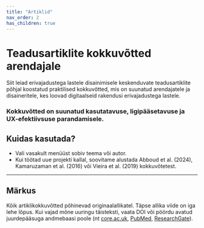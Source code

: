 ```yaml
---
title: "Artiklid"
nav_order: 2
has_children: true
---
```


# Teadusartiklite kokkuvõtted arendajale

Siit leiad erivajadustega lastele disainimisele keskenduvate teadusartiklite põhjal koostatud praktilised kokkuvõtted, mis on suunatud arendajatele ja disaineritele, kes loovad digitaalseid rakendusi erivajadustega lastele.

### Kokkuvõtted on suunatud kasutatavuse, ligipääsetavuse ja UX-efektiivsuse parandamisele.


## Kuidas kasutada?

- Vali vasakult menüüst sobiv teema või autor.
- Kui töötad uue projekti kallal, soovitame alustada Abboud et al. (2024), Kamaruzaman et al. (2016) või Vieira et al. (2019) kokkuvõtetest.

---

## Märkus

Kõik artiklikokkuvõtted põhinevad originaalallikatel. Täpse allika viide on iga lehe lõpus. Kui vajad mõne uuringu täisteksti, vaata DOI või pöördu avatud juurdepääsuga andmebaasi poole (nt [core.ac.uk](https://core.ac.uk), [PubMed](https://pubmed.ncbi.nlm.nih.gov), [ResearchGate](https://www.researchgate.net)).

